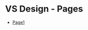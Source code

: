 # VS Design - Pages
<ul>
    <li><a href="./3. Pages/Page1_rev2.html" target="_blank">Page1</a></li>
</ul>
</div>
